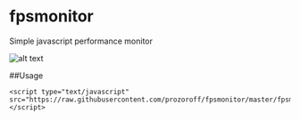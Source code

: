 # fpsmonitor

Simple javascript performance monitor

![alt text](https://github.com/prozoroff/fpsmonitor/blob/master/fpsmonitor.png)

##Usage

```
<script type="text/javascript" src="https://raw.githubusercontent.com/prozoroff/fpsmonitor/master/fpsmonitor.min.js"></script>
```
